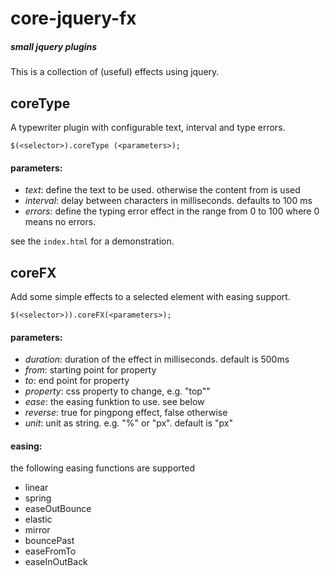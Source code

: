 # core-jquery-fx
##### small jquery plugins 

This is a collection of (useful) effects using jquery.

## coreType
A typewriter plugin with configurable text, interval and type errors.

``
$(<selector>).coreType (<parameters>);
``

#### parameters:

* *text*: define the text to be used. otherwise the content from <selector> is used
* *interval*: delay between characters in milliseconds. defaults to 100 ms
* *errors*: define the typing error effect in the range from 0 to 100 where 0 means no errors.

see the ``index.html`` for a demonstration.

## coreFX
Add some simple effects to a selected element with easing support.

``
$(<selector>)).coreFX(<parameters>);
``

#### parameters:

* *duration*: duration of the effect in milliseconds. default is 500ms
* *from*: starting point for property
* *to*: end point for property
* *property*: css property to change, e.g. "top""
* *ease*: the easing funktion to use. see below
* *reverse*: true for pingpong effect, false otherwise
* *unit*: unit as string. e.g. "%" or "px". default is "px"

#### easing:
the following easing functions are supported

* linear
* spring
* easeOutBounce
* elastic
* mirror
* bouncePast
* easeFromTo
* easeInOutBack




